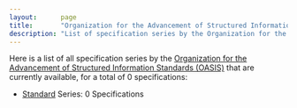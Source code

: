 ```yaml
---
layout:      page
title:       "Organization for the Advancement of Structured Information Standards: Specification Series"
description: "List of specification series by the Organization for the Advancement of Structured Information Standards (OASIS/)"
---
```


Here is a list of all specification series by the [Organization for the Advancement of Structured Information Standards (OASIS)](https://www.oasis-open.org/) that are currently available, for a total of 0 specifications:

  * [Standard](standard/) Series: 0 Specifications
